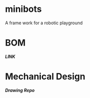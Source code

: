 # minibots
A frame work for a robotic playground

# BOM 
***LINK***

# Mechanical Design
***Drawing Repo***
